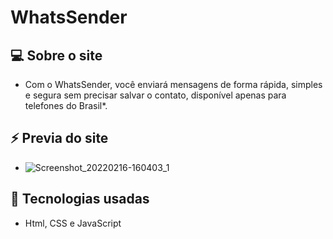 # WhatsSender

## 💻 Sobre o site

- Com o WhatsSender, você enviará mensagens de forma
rápida, simples e segura sem precisar salvar o contato,
disponível apenas para telefones do Brasil*.

## ⚡ Previa do site
- ![Screenshot_20220216-160403_1](https://user-images.githubusercontent.com/75839810/154344792-cfdd1330-ab24-4839-9805-6b8ffbe2422c.jpg)

## 🚀 Tecnologias usadas
- Html, CSS e JavaScript